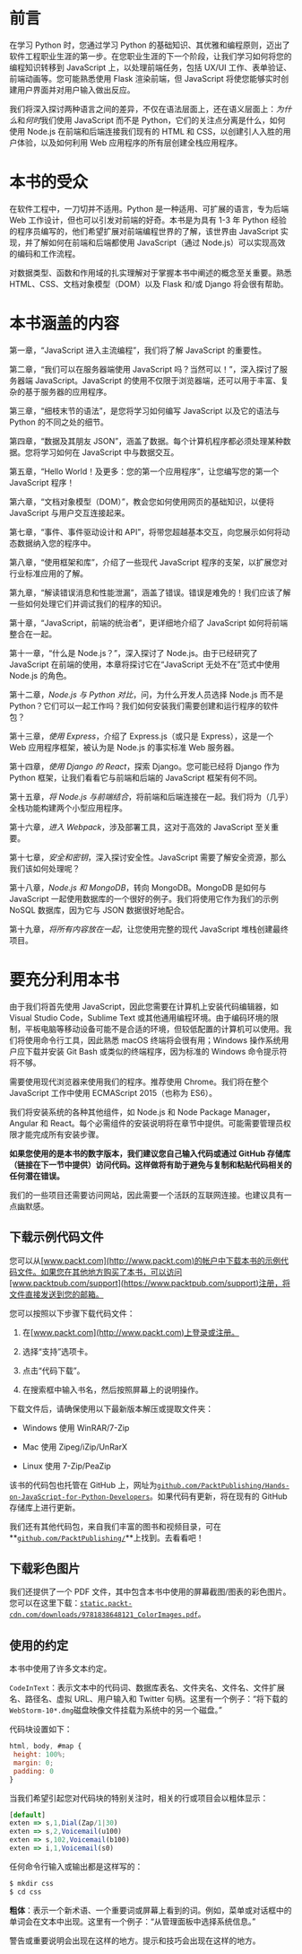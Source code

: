 # 前言

在学习 Python 时，您通过学习 Python 的基础知识、其优雅和编程原则，迈出了软件工程职业生涯的第一步。在您职业生涯的下一个阶段，让我们学习如何将您的编程知识转移到 JavaScript 上，以处理前端任务，包括 UX/UI 工作、表单验证、前端动画等。您可能熟悉使用 Flask 渲染前端，但 JavaScript 将使您能够实时创建用户界面并对用户输入做出反应。

我们将深入探讨两种语言之间的差异，不仅在语法层面上，还在语义层面上：*为什么*和*何时*我们使用 JavaScript 而不是 Python，它们的关注点分离是什么，如何使用 Node.js 在前端和后端连接我们现有的 HTML 和 CSS，以创建引人入胜的用户体验，以及如何利用 Web 应用程序的所有层创建全栈应用程序。

# 本书的受众

在软件工程中，一刀切并不适用。Python 是一种适用、可扩展的语言，专为后端 Web 工作设计，但也可以引发对前端的好奇。本书是为具有 1-3 年 Python 经验的程序员编写的，他们希望扩展对前端编程世界的了解，该世界由 JavaScript 实现，并了解如何在前端和后端都使用 JavaScript（通过 Node.js）可以实现高效的编码和工作流程。

对数据类型、函数和作用域的扎实理解对于掌握本书中阐述的概念至关重要。熟悉 HTML、CSS、文档对象模型（DOM）以及 Flask 和/或 Django 将会很有帮助。

# 本书涵盖的内容

第一章，“JavaScript 进入主流编程”，我们将了解 JavaScript 的重要性。

第二章，“我们可以在服务器端使用 JavaScript 吗？当然可以！”，深入探讨了服务器端 JavaScript。JavaScript 的使用不仅限于浏览器端，还可以用于丰富、复杂的基于服务器的应用程序。

第三章，“细枝末节的语法”，是您将学习如何编写 JavaScript 以及它的语法与 Python 的不同之处的细节。

第四章，“数据及其朋友 JSON”，涵盖了数据。每个计算机程序都必须处理某种数据。您将学习如何在 JavaScript 中与数据交互。

第五章，“Hello World！及更多：您的第一个应用程序”，让您编写您的第一个 JavaScript 程序！

第六章，“文档对象模型（DOM）”，教会您如何使用网页的基础知识，以便将 JavaScript 与用户交互连接起来。

第七章，“事件、事件驱动设计和 API”，将带您超越基本交互，向您展示如何将动态数据纳入您的程序中。

第八章，“使用框架和库”，介绍了一些现代 JavaScript 程序的支架，以扩展您对行业标准应用的了解。

第九章，“解读错误消息和性能泄漏”，涵盖了错误。错误是难免的！我们应该了解一些如何处理它们并调试我们的程序的知识。

第十章，“JavaScript，前端的统治者”，更详细地介绍了 JavaScript 如何将前端整合在一起。

第十一章，“什么是 Node.js？”，深入探讨了 Node.js。由于已经研究了 JavaScript 在前端的使用，本章将探讨它在“JavaScript 无处不在”范式中使用 Node.js 的角色。

第十二章，*Node.js 与 Python 对比*，问，为什么开发人员选择 Node.js 而不是 Python？它们可以一起工作吗？我们如何安装我们需要创建和运行程序的软件包？

第十三章，*使用 Express*，介绍了 Express.js（或只是 Express），这是一个 Web 应用程序框架，被认为是 Node.js 的事实标准 Web 服务器。

第十四章，*使用 Django 的 React*，探索 Django。您可能已经将 Django 作为 Python 框架，让我们看看它与前端和后端的 JavaScript 框架有何不同。

第十五章，*将 Node.js 与前端结合*，将前端和后端连接在一起。我们将为（几乎）全栈功能构建两个小型应用程序。

第十六章，*进入 Webpack*，涉及部署工具，这对于高效的 JavaScript 至关重要。

第十七章，*安全和密钥*，深入探讨安全性。JavaScript 需要了解安全资源，那么我们该如何处理呢？

第十八章，*Node.js 和 MongoDB*，转向 MongoDB。MongoDB 是如何与 JavaScript 一起使用数据库的一个很好的例子。我们将使用它作为我们的示例 NoSQL 数据库，因为它与 JSON 数据很好地配合。

第十九章，*将所有内容放在一起*，让您使用完整的现代 JavaScript 堆栈创建最终项目。

# 要充分利用本书

由于我们将首先使用 JavaScript，因此您需要在计算机上安装代码编辑器，如 Visual Studio Code，Sublime Text 或其他通用编程环境。由于编码环境的限制，平板电脑等移动设备可能不是合适的环境，但较低配置的计算机可以使用。我们将使用命令行工具，因此熟悉 macOS 终端将会很有用；Windows 操作系统用户应下载并安装 Git Bash 或类似的终端程序，因为标准的 Windows 命令提示符将不够。

需要使用现代浏览器来使用我们的程序。推荐使用 Chrome。我们将在整个 JavaScript 工作中使用 ECMAScript 2015（也称为 ES6）。

我们将安装系统的各种其他组件，如 Node.js 和 Node Package Manager，Angular 和 React。每个必需组件的安装说明将在章节中提供。可能需要管理员权限才能完成所有安装步骤。

**如果您使用的是本书的数字版本，我们建议您自己输入代码或通过 GitHub 存储库（链接在下一节中提供）访问代码。这样做将有助于避免与复制和粘贴代码相关的任何潜在错误。**

我们的一些项目还需要访问网站，因此需要一个活跃的互联网连接。也建议具有一点幽默感。

## 下载示例代码文件

您可以从[www.packt.com](http://www.packt.com)的帐户中下载本书的示例代码文件。如果您在其他地方购买了本书，可以访问[www.packtpub.com/support](https://www.packtpub.com/support)注册，将文件直接发送到您的邮箱。

您可以按照以下步骤下载代码文件：

1.  在[www.packt.com](http://www.packt.com)上登录或注册。

1.  选择“支持”选项卡。

1.  点击“代码下载”。

1.  在搜索框中输入书名，然后按照屏幕上的说明操作。

下载文件后，请确保使用以下最新版本解压或提取文件夹：

+   Windows 使用 WinRAR/7-Zip

+   Mac 使用 Zipeg/iZip/UnRarX

+   Linux 使用 7-Zip/PeaZip

该书的代码包也托管在 GitHub 上，网址为[`github.com/PacktPublishing/Hands-on-JavaScript-for-Python-Developers`](https://github.com/PacktPublishing/Hands-on-JavaScript-for-Python-Developers)。如果代码有更新，将在现有的 GitHub 存储库上进行更新。

我们还有其他代码包，来自我们丰富的图书和视频目录，可在**[`github.com/PacktPublishing/`](https://github.com/PacktPublishing/)**上找到。去看看吧！

## 下载彩色图片

我们还提供了一个 PDF 文件，其中包含本书中使用的屏幕截图/图表的彩色图片。您可以在这里下载：[`static.packt-cdn.com/downloads/9781838648121_ColorImages.pdf`](https://static.packt-cdn.com/downloads/9781838648121_ColorImages.pdf)。

## 使用的约定

本书中使用了许多文本约定。

`CodeInText`：表示文本中的代码词、数据库表名、文件夹名、文件名、文件扩展名、路径名、虚拟 URL、用户输入和 Twitter 句柄。这里有一个例子：“将下载的`WebStorm-10*.dmg`磁盘映像文件挂载为系统中的另一个磁盘。”

代码块设置如下：

```js
html, body, #map {
 height: 100%; 
 margin: 0;
 padding: 0
}
```

当我们希望引起您对代码块的特别关注时，相关的行或项目会以粗体显示：

```js
[default]
exten => s,1,Dial(Zap/1|30)
exten => s,2,Voicemail(u100)
exten => s,102,Voicemail(b100)
exten => i,1,Voicemail(s0)
```

任何命令行输入或输出都是这样写的：

```js
$ mkdir css
$ cd css
```

**粗体**：表示一个新术语、一个重要词或屏幕上看到的词。例如，菜单或对话框中的单词会在文本中出现。这里有一个例子：“从管理面板中选择系统信息。”

警告或重要说明会出现在这样的地方。提示和技巧会出现在这样的地方。
